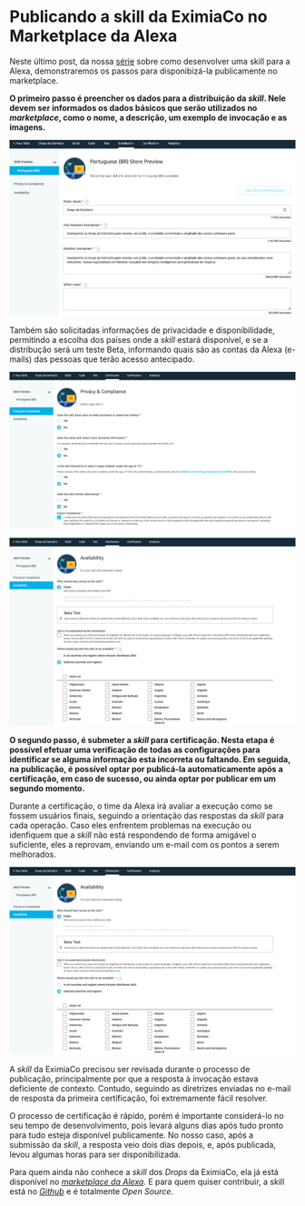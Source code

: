# Publicando a skill da EximiaCo no Marketplace da Alexa

Neste último post, da nossa [série](https://www.eximiaco.tech/pt/serie/criando-uma-skill-para-a-amazon-alexa/) sobre como desenvolver uma skill para a Alexa, demonstraremos os passos para disponibizá-la publicamente no marketplace.

**O primeiro passo é preencher os dados para a distribuição da *skill*. Nele devem ser informados os dados básicos que serão utilizados no *marketplace*, como o nome, a descrição, um exemplo de invocação e as imagens.**

![Distribuição da Skill](./skill-distribution.png "Distribuição da Skill")

Também são solicitadas informações de privacidade e disponibilidade, permitindo a escolha dos países onde a *skill* estará disponível, e se a distribução será um teste Beta, informando quais são as contas da Alexa (e-mails) das pessoas que terão acesso antecipado.


![Privacidade da Skill](./skill-privacy.png "Privacidade da Skill")

![Disponibilidade da Skill](./skill-availability.png "Disponibilidade da Skill")


**O segundo passo, é submeter a *skill* para certificação. Nesta etapa é possível efetuar uma verificação de todas as configurações para identificar se alguma informação  esta incorreta ou faltando. Em seguida, na publicação, é possível optar por publicá-la automaticamente após a certificação, em caso de sucesso, ou ainda optar por publicar em um segundo momento.**

Durante a certificação, o time da Alexa irá avaliar a execução como se fossem usuários finais, seguindo a orientação das respostas da *skill* para cada operação. Caso eles enfrentem problemas na execução ou idenfiquem que a *skill* não está respondendo de forma amigável o suficiente, eles a reprovam, enviando um e-mail com os pontos a serem melhorados. 

![Submissão da Skill](./skill-availability.png "Submissão da Skill")

A *skill* da EximiaCo precisou ser revisada durante o processo de publicação, principalmente por que a resposta à invocação estava deficiente de contexto. Contudo, seguindo as diretrizes enviadas no e-mail de resposta da primeira certificação, foi extremamente fácil resolver.

O processo de certificação é rápido, porém é importante considerá-lo no seu tempo de desenvolvimento, pois levará alguns dias após tudo pronto para tudo esteja disponível publicamente. No nosso caso, após a submissão da *skill*, a resposta veio dois dias depois, e, após publicada, levou algumas horas para ser disponibilizada.

Para quem ainda não conhece a *skill* dos *Drops* da EximiaCo, ela já está disponível no *[marketplace da Alexa](https://www.amazon.com.br/Douglas-Picolotto-Drops-da-EximiaCo/dp/B087QV63BF)*. E para quem quiser contribuir, a skill está no *[Github](https://github.com/eximiaco/drops-alexa-skill)* e é totalmente *Open Source*.
